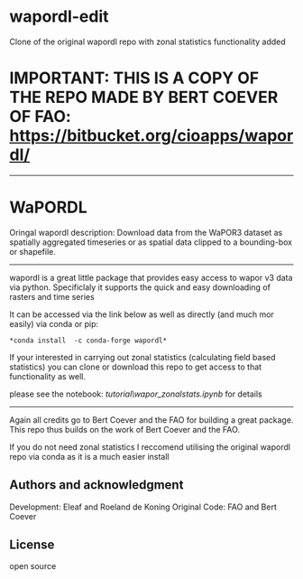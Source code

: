 # wapordl-edit

Clone of the original wapordl repo with zonal statistics functionality added

# IMPORTANT: THIS IS A COPY OF THE REPO MADE BY BERT COEVER OF FAO: https://bitbucket.org/cioapps/wapordl/ 

--------------

# WaPORDL

Oringal wapordl description: Download data from the WaPOR3 dataset as spatially aggregated timeseries or as spatial data clipped to a bounding-box or shapefile.

--------------

wapordl is a great little package that provides easy access to wapor v3 data via python. Specificlaly it supports the quick and easy downloading of rasters and time series

It can be accessed via the link below as well as directly (and much mor easily) via conda or pip:

    *conda install  -c conda-forge wapordl*

If your interested in carrying out zonal statistics (calculating field based statistics) you can clone or download this repo to get access to that functionality as well.

please see the notebook: *tutorial\wapor_zonalstats.ipynb* for details

--------------

Again all credits go to Bert Coever and the FAO for building a great package. This repo thus builds on the work of Bert Coever and the FAO.

If you do not need zonal statistics I reccomend utilising the original wapordl repo via conda as it is a much easier install

## Authors and acknowledgment
Development: Eleaf and Roeland de Koning
Original Code: FAO and Bert Coever

## License
open source